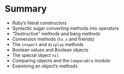 # Summary

- Ruby’s literal constructors
- Syntactic sugar converting methods into operators
- “Destructive” methods and bang methods
- Conversion methods (`to_s` and friends)
- The `inspect` and `display` methods
- Boolean values and Boolean objects
- The special object `nil`
- Comparing objects and the `Comparable` module
- Examining an object’s methods
